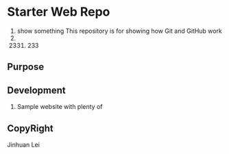 # Starter Web Repo
1. show something
This repository is for showing how Git and GitHub work
1. 2331. 233
## Purpose
## Development
1. Sample website with plenty of
## CopyRight
Jinhuan Lei